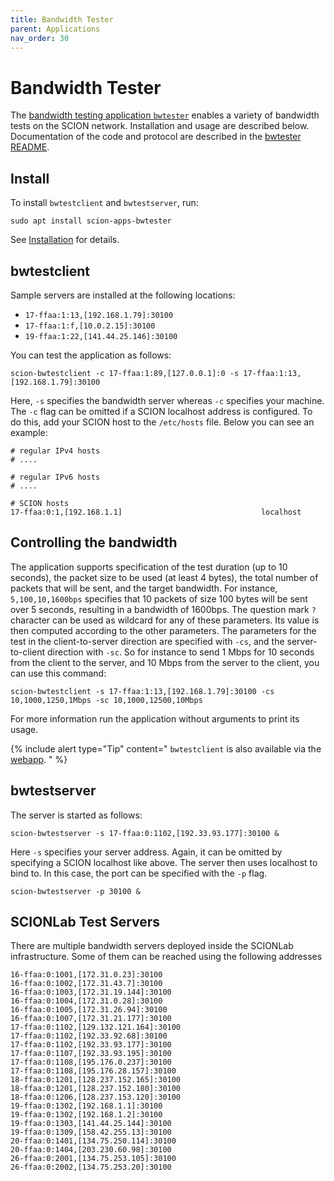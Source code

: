 ```yaml
---
title: Bandwidth Tester
parent: Applications
nav_order: 30
---
```


# Bandwidth Tester

The [bandwidth testing application `bwtester`](https://github.com/netsec-ethz/scion-apps/) enables a variety of bandwidth tests on the SCION network. Installation and usage are described below. Documentation of the code and protocol are described in the [bwtester README](https://github.com/netsec-ethz/scion-apps/blob/master/bwtester/README.md).

## Install

To install `bwtestclient` and `bwtestserver`, run:
```shell
sudo apt install scion-apps-bwtester
```
See [Installation](../install/pkg.html#applications) for details.

## bwtestclient

Sample servers are installed at the following locations:

* `17-ffaa:1:13,[192.168.1.79]:30100`
* `17-ffaa:1:f,[10.0.2.15]:30100`
* `19-ffaa:1:22,[141.44.25.146]:30100`

You can test the application as follows:

```
scion-bwtestclient -c 17-ffaa:1:89,[127.0.0.1]:0 -s 17-ffaa:1:13,[192.168.1.79]:30100
```

Here, `-s` specifies the bandwidth server whereas `-c` specifies your machine.
The `-c` flag can be omitted if a SCION localhost address is configured. To do this, add your
SCION host to the `/etc/hosts` file. Below you can see an example:

```
# regular IPv4 hosts
# ....

# regular IPv6 hosts
# ....

# SCION hosts
17-ffaa:0:1,[192.168.1.1]                               localhost
```

## Controlling the bandwidth
The application supports specification of the test duration (up to 10 seconds), the packet size to be used (at least 4 bytes), the total number of packets that will be sent, and the target bandwidth. For instance, `5,100,10,1600bps` specifies that 10 packets of size 100 bytes will be sent over 5 seconds, resulting in a bandwidth of 1600bps. The question mark `?` character can be used as wildcard for any of these parameters. Its value is then computed according to the other parameters. The parameters for the test in the client-to-server direction are specified with `-cs`, and the server-to-client direction with `-sc`. So for instance to send 1 Mbps for 10 seconds from the client to the server, and 10 Mbps from the server to the client, you can use this command:

```
scion-bwtestclient -s 17-ffaa:1:13,[192.168.1.79]:30100 -cs 10,1000,1250,1Mbps -sc 10,1000,12500,10Mbps
```
For more information run the application without arguments to print its usage.

{% include alert type="Tip" content="
`bwtestclient` is also available via the [webapp](../apps/as_visualization/webapp_apps.html).
" %}

## bwtestserver

The server is started as follows:

```
scion-bwtestserver -s 17-ffaa:0:1102,[192.33.93.177]:30100 &
```

Here `-s` specifies your server address. Again, it can be omitted by specifying a SCION localhost like above. The server then
uses localhost to bind to. In this case, the port can be specified with the `-p` flag.


```
scion-bwtestserver -p 30100 &
```

## SCIONLab Test Servers

There are multiple bandwidth servers deployed inside the SCIONLab infrastructure. Some of them can be reached using the following addresses

```
16-ffaa:0:1001,[172.31.0.23]:30100
16-ffaa:0:1002,[172.31.43.7]:30100
16-ffaa:0:1003,[172.31.19.144]:30100
16-ffaa:0:1004,[172.31.0.28]:30100
16-ffaa:0:1005,[172.31.26.94]:30100
16-ffaa:0:1007,[172.31.21.177]:30100
17-ffaa:0:1102,[129.132.121.164]:30100
17-ffaa:0:1102,[192.33.92.68]:30100
17-ffaa:0:1102,[192.33.93.177]:30100
17-ffaa:0:1107,[192.33.93.195]:30100
17-ffaa:0:1108,[195.176.0.237]:30100
17-ffaa:0:1108,[195.176.28.157]:30100
18-ffaa:0:1201,[128.237.152.165]:30100
18-ffaa:0:1201,[128.237.152.180]:30100
18-ffaa:0:1206,[128.237.153.120]:30100
19-ffaa:0:1302,[192.168.1.1]:30100
19-ffaa:0:1302,[192.168.1.2]:30100
19-ffaa:0:1303,[141.44.25.144]:30100
19-ffaa:0:1309,[158.42.255.13]:30100
20-ffaa:0:1401,[134.75.250.114]:30100
20-ffaa:0:1404,[203.230.60.98]:30100
26-ffaa:0:2001,[134.75.253.105]:30100
26-ffaa:0:2002,[134.75.253.20]:30100
```
